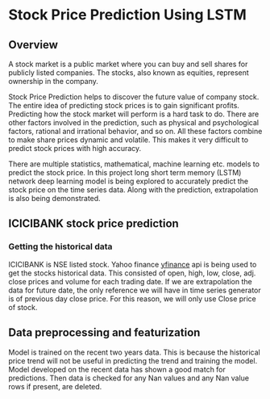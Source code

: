# Stock Price Prediction Using LSTM
## Overview
A stock market is a public market where you can buy and sell shares for publicly listed companies. The stocks, also known as equities, represent ownership in the company. 

Stock Price Prediction helps to discover the future value of company stock. The entire idea of predicting stock prices is to gain significant profits. Predicting how the stock market will perform is a hard task to do. There are other factors involved in the prediction, such as physical and psychological factors, rational and irrational behavior, and so on. All these factors combine to make share prices dynamic and volatile. This makes it very difficult to predict stock prices with high accuracy. 

There are multiple statistics, mathematical, machine learning etc. models to predict the stock price. In this project long short term memory (LSTM) network deep learning model is being explored to accurately predict the stock price on the time series data. Along with the prediction, extrapolation is also being demonstrated.

## ICICIBANK stock price prediction
### Getting the historical data
ICICIBANK is NSE listed stock. Yahoo finance [yfinance](https://pypi.org/project/yfinance/) api is being used to get the stocks historical data. This consisted of open, high, low, close, adj. close prices and volume for each trading date. If we are extrapolation the data for future date, the only reference we will have in time series generator is of previous day close price. For this reason, we will only use Close price of stock.

## Data preprocessing and featurization
Model is trained on the recent two years data. This is because the historical price trend will not be useful in predicting the trend and training the model. Model developed on the recent data has shown a good match for predictions.
Then data is checked for any Nan values and any Nan value rows if present, are deleted. 




